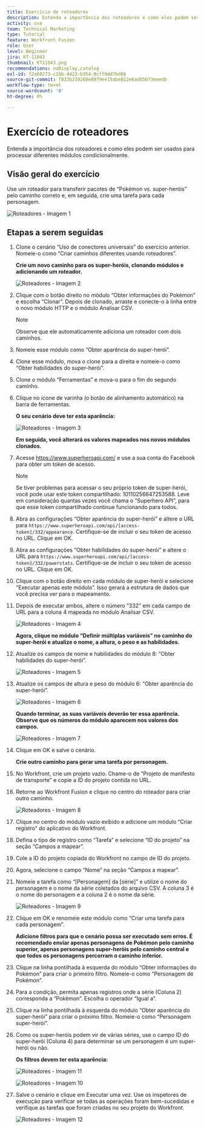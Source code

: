 ```yaml
---
title: Exercício de roteadores
description: Entenda a importância dos roteadores e como eles podem ser usados para processar diferentes módulos condicionalmente.
activity: use
team: Technical Marketing
type: Tutorial
feature: Workfront Fusion
role: User
level: Beginner
jira: KT-11043
thumbnail: KT11043.png
recommendations: noDisplay,catalog
exl-id: f2a60273-c19b-4423-b354-8cff0dd7bd6b
source-git-commit: f033b210268e8979ee15abe812e6ad85673eeedb
workflow-type: tm+mt
source-wordcount: '0'
ht-degree: 0%

---
```


# Exercício de roteadores

Entenda a importância dos roteadores e como eles podem ser usados para processar diferentes módulos condicionalmente.

## Visão geral do exercício

Use um roteador para transferir pacotes de “Pokémon vs. super-heróis” pelo caminho correto e, em seguida, crie uma tarefa para cada personagem.

![Roteadores - Imagem 1](../12-exercises/assets/routers-walkthrough-1.png)

## Etapas a serem seguidas

1. Clone o cenário “Uso de conectores universais” do exercício anterior. Nomeie-o como “Criar caminhos diferentes usando roteadores”.

   **Crie um novo caminho para os super-heróis, clonando módulos e adicionando um roteador.**

   ![Roteadores - Imagem 2](../12-exercises/assets/routers-walkthrough-2.png)

1. Clique com o botão direito no módulo “Obter informações do Pokémon” e escolha “Clonar”. Depois de clonado, arraste e conecte-o à linha entre o novo módulo HTTP e o módulo Analisar CSV.

   >[!NOTE]
   >
   > Observe que ele automaticamente adiciona um roteador com dois caminhos.

1. Nomeie esse módulo como “Obter aparência do super-herói”.
1. Clone esse módulo, mova o clone para a direita e nomeie-o como “Obter habilidades do super-herói”.
1. Clone o módulo “Ferramentas” e mova-o para o fim do segundo caminho.
1. Clique no ícone de varinha (o botão de alinhamento automático) na barra de ferramentas.

   **O seu cenário deve ter esta aparência:**

   ![Roteadores - Imagem 3](../12-exercises/assets/routers-walkthrough-3.png)

   **Em seguida, você alterará os valores mapeados nos novos módulos clonados.**

1. Acesse <https://www.superheroapi.com/> e use a sua conta do Facebook para obter um token de acesso.

   >[!NOTE]
   >
   >Se tiver problemas para acessar o seu próprio token de super-herói, você pode usar este token compartilhado: 10110256647253588. Leve em consideração quantas vezes você chama o “Superhero API”, para que esse token compartilhado continue funcionando para todos.

1. Abra as configurações “Obter aparência do super-herói” e altere o URL para `https://www.superheroapi.com/api/[access- token]/332/appearance`. Certifique-se de incluir o seu token de acesso no URL. Clique em OK.
1. Abra as configurações “Obter habilidades do super-herói” e altere o URL para `https://www.superheroapi.com/api/[access- token]/332/powerstats`. Certifique-se de incluir o seu token de acesso no URL. Clique em OK.
1. Clique com o botão direito em cada módulo de super-herói e selecione “Executar apenas este módulo”. Isso gerará a estrutura de dados que você precisa ver para o mapeamento.
1. Depois de executar ambos, altere o número “332” em cada campo de URL para a coluna 4 mapeada no módulo Analisar CSV.

   ![Roteadores - Imagem 4](../12-exercises/assets/routers-walkthrough-4.png)

   **Agora, clique no módulo “Definir múltiplas variáveis” no caminho do super-herói e atualize o nome, a altura, o peso e as habilidades.**

1. Atualize os campos de nome e habilidades do módulo 8: “Obter habilidades do super-herói”.

   ![Roteadores - Imagem 5](../12-exercises/assets/routers-walkthrough-5.png)

1. Atualize os campos de altura e peso do módulo 6: “Obter aparência do super-herói”.

   ![Roteadores - Imagem 6](../12-exercises/assets/routers-walkthrough-6.png)

   **Quando terminar, as suas variáveis deverão ter essa aparência. Observe que os números do módulo aparecem nos valores dos campos.**

   ![Roteadores - Imagem 7](../12-exercises/assets/routers-walkthrough-7.png)

1. Clique em OK e salve o cenário.

   **Crie outro caminho para gerar uma tarefa por personagem.**

1. No Workfront, crie um projeto vazio. Chame-o de “Projeto de manifesto de transporte” e copie a ID do projeto contida no URL.
1. Retorne ao Workfront Fusion e clique no centro do roteador para criar outro caminho.

   ![Roteadores - Imagem 8](../12-exercises/assets/routers-walkthrough-8.png)

1. Clique no centro do módulo vazio exibido e adicione um módulo “Criar registro” do aplicativo do Workfront.
1. Defina o tipo de registro como “Tarefa” e selecione “ID do projeto” na seção “Campos a mapear”.
1. Cole a ID do projeto copiada do Workfront no campo de ID do projeto.
1. Agora, selecione o campo “Nome” na seção “Campos a mapear”.
1. Nomeie a tarefa como “[Personagem] da [série]” e utilize o nome do personagem e o nome da série coletados do arquivo CSV. A coluna 3 é o nome do personagem e a coluna 2 é o nome da série.

   ![Roteadores - Imagem 9](../12-exercises/assets/routers-walkthrough-9.png)

1. Clique em OK e renomeie este módulo como “Criar uma tarefa para cada personagem”.

   **Adicione filtros para que o cenário possa ser executado sem erros. É recomendado enviar apenas personagens de Pokémon pelo caminho superior, apenas personagens super-heróis pelo caminho central e que todos os personagens percorram o caminho inferior.**

1. Clique na linha pontilhada à esquerda do módulo “Obter informações do Pokémon” para criar o primeiro filtro. Nomeie-o como “Personagem de Pokémon”.
1. Para a condição, permita apenas registros onde a série (Coluna 2) corresponda a “Pokémon”. Escolha o operador “Igual a”.
1. Clique na linha pontilhada à esquerda do módulo “Obter aparência do super-herói” para criar o próximo filtro. Nomeie-o como “Personagem super-herói”.
1. Como os super-heróis podem vir de várias séries, use o campo ID do super-herói (Coluna 4) para determinar se um personagem é um super-herói ou não.

   **Os filtros devem ter esta aparência:**

   ![Roteadores - Imagem 11](../12-exercises/assets/routers-walkthrough-11.png)

   ![Roteadores - Imagem 10](../12-exercises/assets/routers-walkthrough-10.png)

1. Salve o cenário e clique em Executar uma vez. Use os inspetores de execução para verificar se todas as operações foram bem-sucedidas e verifique as tarefas que foram criadas no seu projeto do Workfront.

   ![Roteadores - Imagem 12](../12-exercises/assets/routers-walkthrough-12.png)
